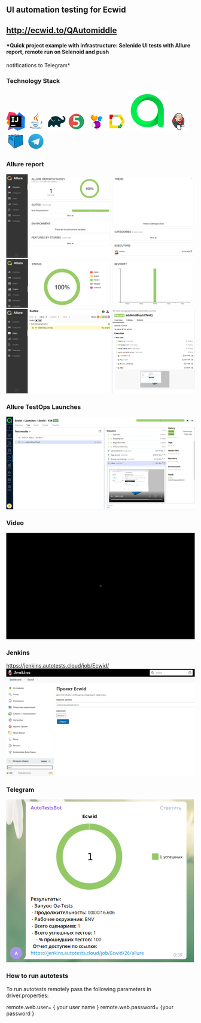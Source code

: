 ## UI automation testing for Ecwid

## http://ecwid.to/QAutomiddle

#### *Quick project example with infrastructure: Selenide UI tests with Allure report, remote run on Selenoid and push
notifications to Telegram*

### Technology Stack

![IntelliJ Idea](images/icons/Idea.png)
![Java](images/icons/Java.png)
![Gradle](images/icons/Gradle.png)
![JUnit5](images/icons/JUnit5.png)
![Selenide](images/icons/Selenide.png)
![Allure_Report](images/icons/Allure_Report.png)
![Allure_TestOps](images/icons/TestOps.svg)
![Jenkins](images/icons/Jenkins.png)
![Selenoid](images/icons/Selenoid.png)
![Telegram](images/icons/Telegram.png)

### Allure report

![Allure](images/Allure1.png)
![Allure](images/Allure2.png)
![Allure](images/Allure3.png)

### Allure TestOps  Launches

![TestOps launches](images/AllureTestOps.png)

### Video

![Video](images/Video.gif)

### Jenkins

https://jenkins.autotests.cloud/job/Ecwid/
![Jenkins](images/Jenkins.png)

### Telegram

![Telegram](images/Telegram.png)

### How to run autotests

To run autotests remotely pass the following parameters in driver.properties:

remote.web.user= { your user name } remote.web.password= {your password }
